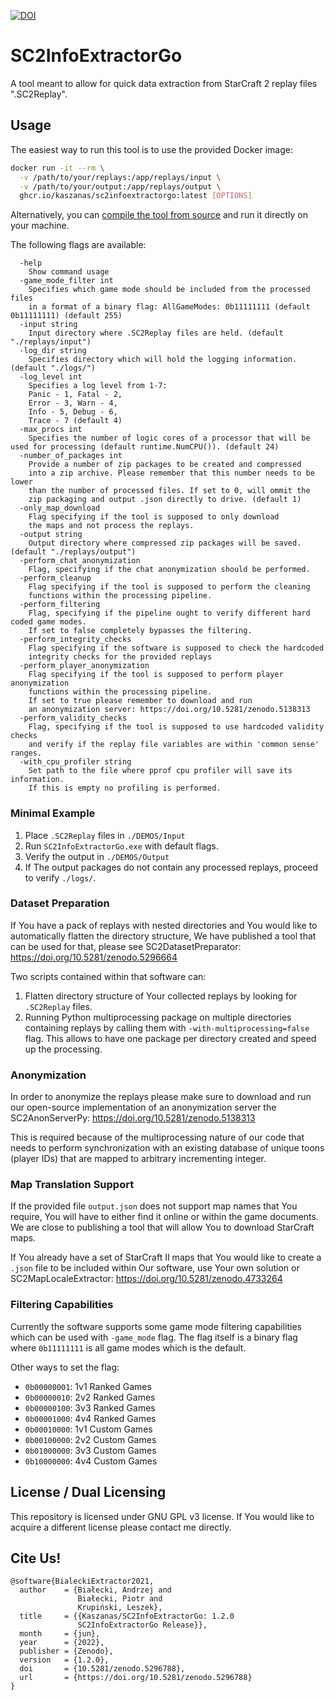 [![DOI](https://zenodo.org/badge/DOI/10.5281/zenodo.5296788.svg)](https://doi.org/10.5281/zenodo.5296788)

# SC2InfoExtractorGo

A tool meant to allow for quick data extraction from StarCraft 2 replay files ".SC2Replay".

## Usage

The easiest way to run this tool is to use the provided Docker image:

```sh
docker run -it --rm \
  -v /path/to/your/replays:/app/replays/input \
  -v /path/to/your/output:/app/replays/output \
  ghcr.io/kaszanas/sc2infoextractorgo:latest [OPTIONS]
```

Alternatively, you can [compile the tool from source](#build-from-source) and run it directly on your machine.

The following flags are available:

```
  -help
    Show command usage
  -game_mode_filter int
    Specifies which game mode should be included from the processed files
    in a format of a binary flag: AllGameModes: 0b11111111 (default 0b11111111) (default 255)
  -input string
    Input directory where .SC2Replay files are held. (default "./replays/input")
  -log_dir string
    Specifies directory which will hold the logging information. (default "./logs/")
  -log_level int
    Specifies a log level from 1-7:
    Panic - 1, Fatal - 2,
    Error - 3, Warn - 4,
    Info - 5, Debug - 6,
    Trace - 7 (default 4)
  -max_procs int
    Specifies the number of logic cores of a processor that will be used for processing (default runtime.NumCPU()). (default 24)
  -number_of_packages int
    Provide a number of zip packages to be created and compressed
    into a zip archive. Please remember that this number needs to be lower
    than the number of processed files. If set to 0, will ommit the
    zip packaging and output .json directly to drive. (default 1)
  -only_map_download
    Flag specifying if the tool is supposed to only download
    the maps and not process the replays.
  -output string
    Output directory where compressed zip packages will be saved. (default "./replays/output")
  -perform_chat_anonymization
    Flag, specifying if the chat anonymization should be performed.
  -perform_cleanup
    Flag specifying if the tool is supposed to perform the cleaning
    functions within the processing pipeline.
  -perform_filtering
    Flag, specifying if the pipeline ought to verify different hard coded game modes.
    If set to false completely bypasses the filtering.
  -perform_integrity_checks
    Flag specifying if the software is supposed to check the hardcoded
    integrity checks for the provided replays
  -perform_player_anonymization
    Flag specifying if the tool is supposed to perform player anonymization
    functions within the processing pipeline.
    If set to true please remember to download and run
    an anonymization server: https://doi.org/10.5281/zenodo.5138313
  -perform_validity_checks
    Flag, specifying if the tool is supposed to use hardcoded validity checks
    and verify if the replay file variables are within 'common sense' ranges.
  -with_cpu_profiler string
    Set path to the file where pprof cpu profiler will save its information.
    If this is empty no profiling is performed.
```

### Minimal Example

1. Place ```.SC2Replay``` files in ```./DEMOS/Input```
2. Run ```SC2InfoExtractorGo.exe``` with default flags.
3. Verify the output in ```./DEMOS/Output```
4. If The output packages do not contain any processed replays, proceed to verify ```./logs/```.

### Dataset Preparation

If You have a pack of replays with nested directories and You would like to automatically flatten the directory structure, We have published a tool that can be used for that, please see SC2DatasetPreparator: https://doi.org/10.5281/zenodo.5296664

Two scripts contained within that software can:
1. Flatten directory structure of Your collected replays by looking for ```.SC2Replay``` files.
2. Running Python multiprocessing package on multiple directories containing replays by calling them with ```-with-multiprocessing=false``` flag. This allows to have one package per directory created and speed up the processing.

### Anonymization

In order to anonymize the replays please make sure to download and run our open-source implementation of an anonymization server the SC2AnonServerPy: https://doi.org/10.5281/zenodo.5138313

This is required because of the multiprocessing nature of our code that needs to perform synchronization with an existing database of unique toons (player IDs) that are mapped to arbitrary incrementing integer.

### Map Translation Support

If the provided file ```output.json``` does not support map names that You require, You will have to either find it online or within the game documents. We are close to publishing a tool that will allow You to download StarCraft maps.

If You already have a set of StarCraft II maps that You would like to create a ```.json``` file to be included within Our software, use Your own solution or SC2MapLocaleExtractor: https://doi.org/10.5281/zenodo.4733264

### Filtering Capabilities

Currently the software supports some game mode filtering capabilities which can be used with ```-game_mode``` flag.
The flag itself is a binary flag where ```0b11111111``` is all game modes which is the default.

Other ways to set the flag:
- ```0b00000001```: 1v1 Ranked Games
- ```0b00000010```: 2v2 Ranked Games
- ```0b00000100```: 3v3 Ranked Games
- ```0b00001000```: 4v4 Ranked Games
- ```0b00010000```: 1v1 Custom Games
- ```0b00100000```: 2v2 Custom Games
- ```0b01000000```: 3v3 Custom Games
- ```0b10000000```: 4v4 Custom Games

## License / Dual Licensing

This repository is licensed under GNU GPL v3 license. If You would like to acquire a different license please contact me directly.

## Cite Us!

```
@software{BialeckiExtractor2021,
  author    = {Białecki, Andrzej and
               Białecki, Piotr and
               Krupiński, Leszek},
  title     = {{Kaszanas/SC2InfoExtractorGo: 1.2.0 
               SC2InfoExtractorGo Release}},
  month     = {jun},
  year      = {2022},
  publisher = {Zenodo},
  version   = {1.2.0},
  doi       = {10.5281/zenodo.5296788},
  url       = {https://doi.org/10.5281/zenodo.5296788}
}
```
